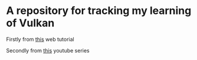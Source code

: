 # A repository for tracking my learning of Vulkan

Firstly from [this](https://vulkan-tutorial.com/) web tutorial

Secondly from [this](https://www.youtube.com/playlist?list=PL8327DO66nu9qYVKLDmdLW_84-yE4auCR) youtube series